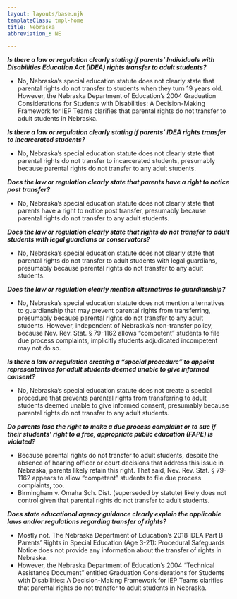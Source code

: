```yaml
---
layout: layouts/base.njk
templateClass: tmpl-home
title: Nebraska
abbreviation_: NE

---
```

**_Is there a law or regulation clearly stating if parents’ Individuals with Disabilities Education Act (IDEA) rights transfer to adult students?_**	

* No, Nebraska’s special education statute does not clearly state that parental rights do not transfer to students when they turn 19 years old. However, the Nebraska Department of Education’s 2004 Graduation Considerations for Students with Disabilities: A Decision-Making Framework for IEP Teams clarifies that parental rights do not transfer to adult students in Nebraska.

**_Is there a law or regulation clearly stating if parents’ IDEA rights transfer to incarcerated students?_**	

* No, Nebraska’s special education statute does not clearly state that parental rights do not transfer to incarcerated students, presumably because parental rights do not transfer to any adult students.

**_Does the law or regulation clearly state that parents have a right to notice post transfer?_**	

* No, Nebraska’s special education statute does not clearly state that parents have a right to notice post transfer, presumably because parental rights do not transfer to any adult students.

**_Does the law or regulation clearly state that rights do not transfer to adult students with legal guardians or conservators?_**	

* No, Nebraska’s special education statute does not clearly state that parental rights do not transfer to adult students with legal guardians, presumably because parental rights do not transfer to any adult students.

**_Does the law or regulation clearly mention alternatives to guardianship?_**	

* No, Nebraska’s special education statute does not mention alternatives to guardianship that may prevent parental rights from transferring, presumably because parental rights do not transfer to any adult students. However, independent of Nebraska’s non-transfer policy, because Nev. Rev. Stat. § 79-1162 allows “competent” students to file due process complaints, implicitly students adjudicated incompetent may not do so. 

**_Is there a law or regulation creating a “special procedure” to appoint representatives for adult students deemed unable to give informed consent?_** 	

* No, Nebraska’s special education statute does not create a special procedure that prevents parental rights from transferring to adult students deemed unable to give informed consent, presumably because parental rights do not transfer to any adult students.

**_Do parents lose the right to make a due process complaint or to sue if their students’ right to a free, appropriate public education (FAPE) is violated?_**	

* Because parental rights do not transfer to adult students, despite the absence of hearing officer or court decisions that address this issue in Nebraska, parents likely retain this right. That said, Nev. Rev. Stat. § 79-1162 appears to allow “competent” students to file due process complaints, too.
* Birmingham v. Omaha Sch. Dist. (superseded by statute) likely does not control given that parental rights do not transfer to adult students. 

**_Does state educational agency guidance clearly explain the applicable laws and/or regulations regarding transfer of rights?_**	

* Mostly not. The Nebraska Department of Education’s 2018 IDEA Part B Parents’ Rights in Special Education (Age 3-21): Procedural Safeguards Notice does not provide any information about the transfer of rights in Nebraska.
* However, the Nebraska Department of Education’s 2004 “Technical Assistance Document” entitled Graduation Considerations for Students with Disabilities: A Decision-Making Framework for IEP Teams clarifies that parental rights do not transfer to adult students in Nebraska.